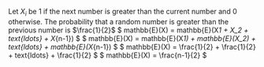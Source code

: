 Let $X_i$ be 1 if the next number is greater than the current number and 0 otherwise.
The probability that a random number is greater than the previous number is $\frac{1}{2}$
$ mathbb{E}(X) = mathbb{E}(X*1 + X_2 + text{ldots} + X*{n-1}) $
$ mathbb{E}(X) = mathbb{E}(X*1) + mathbb{E}(X_2) + text{ldots} + mathbb{E}(X*{n-1}) $
$ mathbb{E}(X) = \frac{1}{2} + \frac{1}{2} + text{ldots} + \frac{1}{2} $
$ mathbb{E}(X) = \frac{n-1}{2} $
